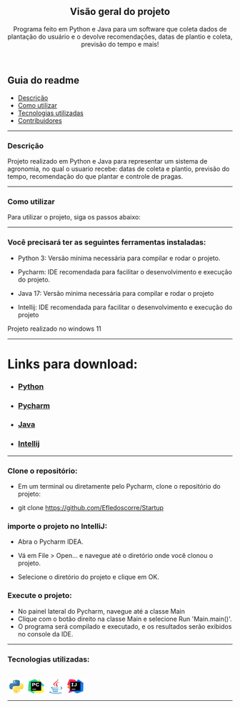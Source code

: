 
  <h2 align="center">Visão geral do projeto</h2>

  <p align="center">
    Programa feito em Python e Java para um software que coleta dados de plantação do usuário e o devolve recomendações, datas de plantio e coleta, previsão do tempo e mais!
    <br>
    </p>
</p>

<br>


## Guia do readme
- [Descrição](#descrição)
- [Como utilizar](#como-utilizar)
- [Tecnologias utilizadas](#tecnologias-utilizadas)
- [Contribuidores](#contribuidores)

<hr>

### Descrição

Projeto realizado em Python e Java para representar um sistema de agronomia, no qual o usuario recebe: datas de coleta e plantio, previsão do tempo, recomendação do que plantar e controle de pragas.
<hr>




### Como utilizar

 Para utilizar o projeto, siga os passos abaixo:
 <hr>

### Você precisará ter as seguintes ferramentas instaladas:

 * Python 3: Versão mínima necessária para compilar e rodar o projeto.

 * Pycharm: IDE recomendada para facilitar o desenvolvimento e execução do projeto.

 * Java 17: Versão minima necessária para compilar e rodar o projeto
 
 * Intellij: IDE recomendada para facilitar o desenvolvimento e execução do projeto

  Projeto realizado no windows 11
  
<hr>

 # Links para download: 
  * ### [Python](https://www.python.org/downloads/)
  * ### [Pycharm](https://www.jetbrains.com/pycharm/)
  * ### [Java](https://www.java.com/pt-BR/download/)
  * ### [Intellij](https://www.jetbrains.com/pt-br/idea/download/)

<hr>

### Clone o repositório:

* Em um terminal ou diretamente pelo Pycharm, clone o repositório do projeto:

* git clone https://github.com/Efledoscorre/Startup
### importe o projeto no IntelliJ:


* Abra o Pycharm IDEA.

* Vá em File > Open... e navegue até o diretório onde você clonou o projeto.

* Selecione o diretório do projeto e clique em OK.


### Execute o projeto:

* No painel lateral do Pycharm, navegue até a classe Main 
* Clique com o botão direito na classe Main e selecione Run 'Main.main()'.
* O programa será compilado e executado, e os resultados serão exibidos no console da IDE.

<hr>

### Tecnologias utilizadas:

<div style="display: inline_block"><br>
   <img align="center" alt="Lucas-Java" height="35" width="40" src="https://raw.githubusercontent.com/devicons/devicon/master/icons/python/python-original.svg">
  <img align="center" alt="Lucas-Java" height="35" width="40" src="https://raw.githubusercontent.com/devicons/devicon/master/icons/pycharm/pycharm-original.svg">
  <img align="center" alt="Lucas-Java" height="35" width="40" src="https://raw.githubusercontent.com/devicons/devicon/master/icons/java/java-original.svg">
  <img align="center" alt="Lucas-Java" height="35" width="40" src="https://raw.githubusercontent.com/devicons/devicon/master/icons/intellij/intellij-original.svg">

  <hr>

